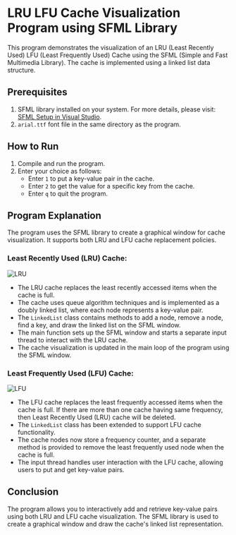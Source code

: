 # LRU LFU Cache Visualization Program using SFML Library

This program demonstrates the visualization of an LRU (Least Recently Used) LFU (Least Frequently Used) Cache using the SFML (Simple and Fast Multimedia Library). The cache is implemented using a linked list data structure.

## Prerequisites

1. SFML library installed on your system. For more details, please visit: [SFML Setup in Visual Studio](https://www.youtube.com/watch?v=4fcTqmT0Hhg).
2. `arial.ttf` font file in the same directory as the program.

## How to Run

1. Compile and run the program.
2. Enter your choice as follows:
   - Enter `1` to put a key-value pair in the cache.
   - Enter `2` to get the value for a specific key from the cache.
   - Enter `q` to quit the program.

## Program Explanation

The program uses the SFML library to create a graphical window for cache visualization. It supports both LRU and LFU cache replacement policies.

### Least Recently Used (LRU) Cache:
![LRU](https://github.com/ngandhi369/LRU-LFU-cache/assets/49865067/e2f5bfc1-51e2-422c-96dd-cf7eae468ea6)


- The LRU cache replaces the least recently accessed items when the cache is full.
- The cache uses queue algorithm techniques and is implemented as a doubly linked list, where each node represents a key-value pair.
- The `LinkedList` class contains methods to add a node, remove a node, find a key, and draw the linked list on the SFML window.
- The main function sets up the SFML window and starts a separate input thread to interact with the LRU cache.
- The cache visualization is updated in the main loop of the program using the SFML window.

### Least Frequently Used (LFU) Cache:

![LFU](https://github.com/ngandhi369/LRU-LFU-cache/assets/49865067/56c30697-4a51-4c9e-8b0c-cc8058a946e7)

- The LFU cache replaces the least frequently accessed items when the cache is full. If there are more than one cache having same frequency, then Least Recently Used (LRU) cache will be deleted.
- The `LinkedList` class has been extended to support LFU cache functionality.
- The cache nodes now store a frequency counter, and a separate method is provided to remove the least frequently used node when the cache is full.
- The input thread handles user interaction with the LFU cache, allowing users to put and get key-value pairs.

## Conclusion

The program allows you to interactively add and retrieve key-value pairs using both LRU and LFU cache visualization. The SFML library is used to create a graphical window and draw the cache's linked list representation.
